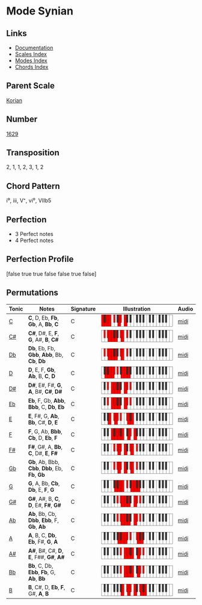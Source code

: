 # Mode Synian

## Links

- [Documentation](README.md)
- [Scales Index](Scales.md)
- [Modes Index](Modes.md)
- [Chords Index](Chords.md)

## Parent Scale

[Korian](ScaleKorian.md)

## Number

[1629](https://ianring.com/musictheory/scales/1629)

## Transposition

2, 1, 1, 2, 3, 1, 2

## Chord Pattern

i⁰, iii, V⁺, vi⁰, VIIb5

## Perfection

- 3 Perfect notes
- 4 Perfect notes

## Perfection Profile

[false true true false false true false]

## Permutations

| Tonic | Notes | Signature | Illustration | Audio |
|-------|-------|-----------|--------------|-------|
| [C](ModeCNaturalSynian.md) | **C**, D, Eb, **Fb**, **Gb**, A, **Bb**, **C** | C | ![CNaturalSynian](ModeCNaturalSynian.png) | [midi](https://github.com/edipermadi/music/blob/main/docs/ModeCNaturalSynian.mid?raw=true) |
| [C#](ModeCSharpSynian.md) | **C#**, D#, E, **F**, **G**, A#, **B**, **C#** | C | ![CSharpSynian](ModeCSharpSynian.png) | [midi](https://github.com/edipermadi/music/blob/main/docs/ModeCSharpSynian.mid?raw=true) |
| [Db](ModeDFlatSynian.md) | **Db**, Eb, Fb, **Gbb**, **Abb**, Bb, **Cb**, **Db** | C | ![DFlatSynian](ModeDFlatSynian.png) | [midi](https://github.com/edipermadi/music/blob/main/docs/ModeDFlatSynian.mid?raw=true) |
| [D](ModeDNaturalSynian.md) | **D**, E, F, **Gb**, **Ab**, B, **C**, **D** | C | ![DNaturalSynian](ModeDNaturalSynian.png) | [midi](https://github.com/edipermadi/music/blob/main/docs/ModeDNaturalSynian.mid?raw=true) |
| [D#](ModeDSharpSynian.md) | **D#**, E#, F#, **G**, **A**, B#, **C#**, **D#** | C | ![DSharpSynian](ModeDSharpSynian.png) | [midi](https://github.com/edipermadi/music/blob/main/docs/ModeDSharpSynian.mid?raw=true) |
| [Eb](ModeEFlatSynian.md) | **Eb**, F, Gb, **Abb**, **Bbb**, C, **Db**, **Eb** | C | ![EFlatSynian](ModeEFlatSynian.png) | [midi](https://github.com/edipermadi/music/blob/main/docs/ModeEFlatSynian.mid?raw=true) |
| [E](ModeENaturalSynian.md) | **E**, F#, G, **Ab**, **Bb**, C#, **D**, **E** | C | ![ENaturalSynian](ModeENaturalSynian.png) | [midi](https://github.com/edipermadi/music/blob/main/docs/ModeENaturalSynian.mid?raw=true) |
| [F](ModeFNaturalSynian.md) | **F**, G, Ab, **Bbb**, **Cb**, D, **Eb**, **F** | C | ![FNaturalSynian](ModeFNaturalSynian.png) | [midi](https://github.com/edipermadi/music/blob/main/docs/ModeFNaturalSynian.mid?raw=true) |
| [F#](ModeFSharpSynian.md) | **F#**, G#, A, **Bb**, **C**, D#, **E**, **F#** | C | ![FSharpSynian](ModeFSharpSynian.png) | [midi](https://github.com/edipermadi/music/blob/main/docs/ModeFSharpSynian.mid?raw=true) |
| [Gb](ModeGFlatSynian.md) | **Gb**, Ab, Bbb, **Cbb**, **Dbb**, Eb, **Fb**, **Gb** | C | ![GFlatSynian](ModeGFlatSynian.png) | [midi](https://github.com/edipermadi/music/blob/main/docs/ModeGFlatSynian.mid?raw=true) |
| [G](ModeGNaturalSynian.md) | **G**, A, Bb, **Cb**, **Db**, E, **F**, **G** | C | ![GNaturalSynian](ModeGNaturalSynian.png) | [midi](https://github.com/edipermadi/music/blob/main/docs/ModeGNaturalSynian.mid?raw=true) |
| [G#](ModeGSharpSynian.md) | **G#**, A#, B, **C**, **D**, E#, **F#**, **G#** | C | ![GSharpSynian](ModeGSharpSynian.png) | [midi](https://github.com/edipermadi/music/blob/main/docs/ModeGSharpSynian.mid?raw=true) |
| [Ab](ModeAFlatSynian.md) | **Ab**, Bb, Cb, **Dbb**, **Ebb**, F, **Gb**, **Ab** | C | ![AFlatSynian](ModeAFlatSynian.png) | [midi](https://github.com/edipermadi/music/blob/main/docs/ModeAFlatSynian.mid?raw=true) |
| [A](ModeANaturalSynian.md) | **A**, B, C, **Db**, **Eb**, F#, **G**, **A** | C | ![ANaturalSynian](ModeANaturalSynian.png) | [midi](https://github.com/edipermadi/music/blob/main/docs/ModeANaturalSynian.mid?raw=true) |
| [A#](ModeASharpSynian.md) | **A#**, B#, C#, **D**, **E**, F##, **G#**, **A#** | C | ![ASharpSynian](ModeASharpSynian.png) | [midi](https://github.com/edipermadi/music/blob/main/docs/ModeASharpSynian.mid?raw=true) |
| [Bb](ModeBFlatSynian.md) | **Bb**, C, Db, **Ebb**, **Fb**, G, **Ab**, **Bb** | C | ![BFlatSynian](ModeBFlatSynian.png) | [midi](https://github.com/edipermadi/music/blob/main/docs/ModeBFlatSynian.mid?raw=true) |
| [B](ModeBNaturalSynian.md) | **B**, C#, D, **Eb**, **F**, G#, **A**, **B** | C | ![BNaturalSynian](ModeBNaturalSynian.png) | [midi](https://github.com/edipermadi/music/blob/main/docs/ModeBNaturalSynian.mid?raw=true) |
